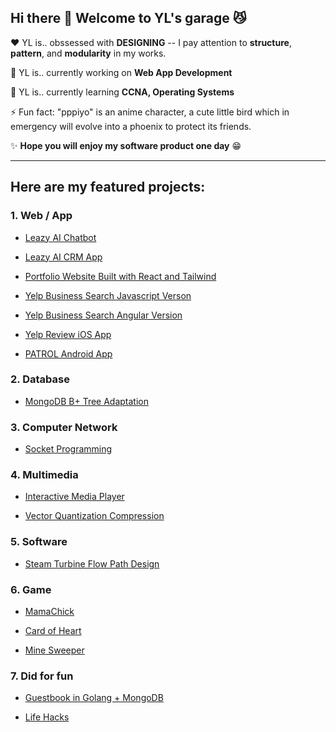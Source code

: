 ## Hi there 👋 Welcome to YL's garage :smirk_cat:

:heart:  YL is.. obssessed with **DESIGNING** -- I pay attention to **structure**, **pattern**, and **modularity** in my works.

🔭  YL is.. currently working on **Web App Development**

🌱  YL is.. currently learning **CCNA, Operating Systems**

⚡  Fun fact: "pppiyo" is an anime character, a cute little bird which in emergency will evolve into a phoenix to protect its friends.

✨  **Hope you will enjoy my software product one day** :grin:

---

## Here are my featured projects:
### 1. Web / App
- [Leazy AI Chatbot](https://dev.leazy.ai/)

- [Leazy AI CRM App](https://github.com/roundblock-randd/leazyai-crm)
  
- [Portfolio Website Built with React and Tailwind](https://github.com/pppiyo/WebDevelopment/tree/master/Portfolio_Website)

- [Yelp Business Search Javascript Verson](https://github.com/pppiyo/Yelp_Business_Search_Vanilla_JS)

- [Yelp Business Search Angular Version](https://github.com/pppiyo/Yelp_Business_Search_Angular)

- [Yelp Review iOS App](https://github.com/pppiyo/Yelp_Business_Review_iOS)

- [PATROL Android App](https://github.com/pppiyo/PATROL)

### 2. Database
- [MongoDB B+ Tree Adaptation](https://github.com/pppiyo/MongoDB_B_plus_Tree
)
   
### 3. Computer Network
- [Socket Programming](https://github.com/pppiyo/Socket)

### 4. Multimedia
- [Interactive Media Player](https://github.com/pppiyo/Interactive_Media_Player)

- [Vector Quantization Compression](https://github.com/pppiyo/Vector_Quantization_Compression)

### 5. Software
- [Steam Turbine Flow Path Design](https://github.com/pppiyo/STFPD)

### 6. Game
- [MamaChick](https://github.com/pppiyo/MamaChick_v2.0)

- [Card of Heart](https://mariellebrady.itch.io/cards-of-heart)

- [Mine Sweeper](https://github.com/pppiyo/Mine_Sweeper)

### 7. Did for fun

- [Guestbook in Golang + MongoDB](https://github.com/pppiyo/Guestbook)

- [Life Hacks](https://github.com/pppiyo/LifeHacks)


<!--
⚡ Fun fact: The goofy name "pppiyo" comes from an anime character who in emergency will evolve into a phoenix to protect its friends. Like Pichachu, the language it speaks is simply the word "piyo".
[image](https://github.com/pppiyo/pppiyo/assets/31379013/c3d67870-1103-40c3-8a67-acaf1486e3fe)-->



<!--
**pppiyo/pppiyo** is a ✨ _special_ ✨ repository because its `README.md` (this file) appears on your GitHub profile.

Here are some ideas to get you started:

- 🔭 I’m currently working on ...
- 🌱 I’m currently learning ...
- 👯 I’m looking to collaborate on ...
- 🤔 I’m looking for help with ...
- 💬 Ask me about ...
- 📫 How to reach me: ...
- 😄 Pronouns: ...
- 
-->
